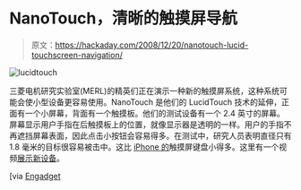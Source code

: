 # NanoTouch，清晰的触摸屏导航

> 原文：<https://hackaday.com/2008/12/20/nanotouch-lucid-touchscreen-navigation/>

![lucidtouch](img/a86b76232fbfa53e7fc2b2452351dfd5.png "lucidtouch")

三菱电机研究实验室(MERL)的精英们正在演示一种新的触摸屏系统，这种系统可能会使小型设备更容易使用。NanoTouch 是他们的 LucidTouch 技术的延伸，正面有一个小屏幕，背面有一个触摸板。他们的测试设备有一个 2.4 英寸的屏幕。屏幕显示用户手指在后触摸板上的位置，就像显示器是透明的一样。用户的手指不再遮挡屏幕表面，因此点击小按钮会容易得多。在测试中，研究人员表明直径只有 1.8 毫米的目标很容易被击中。这比 [iPhone 的](http://www.mahalo.com/IPhone_Hacks "iPhone Hacks - Mahalo")触摸屏键盘小得多。这里有一个视频[展示新设备](http://brightcove.newscientist.com/services/link/bcpid1873822884/bctid5172840001 "NewScientist.com Article Page Player")。

[via [Engadget](http://www.engadget.com/2008/12/19/nanotouch-like-your-parents-lucidtouch-but-now-with-more-nano/ "like your parent's LucidTouch, but now with more nano! - Engadget")